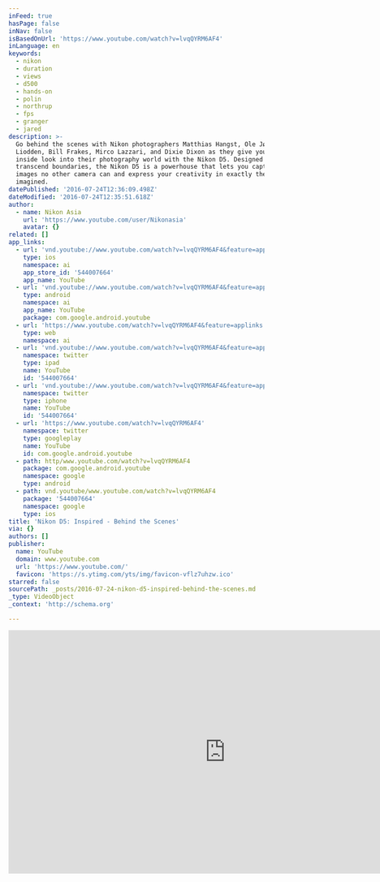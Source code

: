 ```yaml
---
inFeed: true
hasPage: false
inNav: false
isBasedOnUrl: 'https://www.youtube.com/watch?v=lvqQYRM6AF4'
inLanguage: en
keywords:
  - nikon
  - duration
  - views
  - d500
  - hands-on
  - polin
  - northrup
  - fps
  - granger
  - jared
description: >-
  Go behind the scenes with Nikon photographers Matthias Hangst, Ole Jørgen
  Liodden, Bill Frakes, Mirco Lazzari, and Dixie Dixon as they give you an
  inside look into their photography world with the Nikon D5. Designed to
  transcend boundaries, the Nikon D5 is a powerhouse that lets you capture
  images no other camera can and express your creativity in exactly the way you
  imagined.
datePublished: '2016-07-24T12:36:09.498Z'
dateModified: '2016-07-24T12:35:51.618Z'
author:
  - name: Nikon Asia
    url: 'https://www.youtube.com/user/Nikonasia'
    avatar: {}
related: []
app_links:
  - url: 'vnd.youtube://www.youtube.com/watch?v=lvqQYRM6AF4&feature=applinks'
    type: ios
    namespace: ai
    app_store_id: '544007664'
    app_name: YouTube
  - url: 'vnd.youtube://www.youtube.com/watch?v=lvqQYRM6AF4&feature=applinks'
    type: android
    namespace: ai
    app_name: YouTube
    package: com.google.android.youtube
  - url: 'https://www.youtube.com/watch?v=lvqQYRM6AF4&feature=applinks'
    type: web
    namespace: ai
  - url: 'vnd.youtube://www.youtube.com/watch?v=lvqQYRM6AF4&feature=applinks'
    namespace: twitter
    type: ipad
    name: YouTube
    id: '544007664'
  - url: 'vnd.youtube://www.youtube.com/watch?v=lvqQYRM6AF4&feature=applinks'
    namespace: twitter
    type: iphone
    name: YouTube
    id: '544007664'
  - url: 'https://www.youtube.com/watch?v=lvqQYRM6AF4'
    namespace: twitter
    type: googleplay
    name: YouTube
    id: com.google.android.youtube
  - path: http/www.youtube.com/watch?v=lvqQYRM6AF4
    package: com.google.android.youtube
    namespace: google
    type: android
  - path: vnd.youtube/www.youtube.com/watch?v=lvqQYRM6AF4
    package: '544007664'
    namespace: google
    type: ios
title: 'Nikon D5: Inspired - Behind the Scenes'
via: {}
authors: []
publisher:
  name: YouTube
  domain: www.youtube.com
  url: 'https://www.youtube.com/'
  favicon: 'https://s.ytimg.com/yts/img/favicon-vflz7uhzw.ico'
starred: false
sourcePath: _posts/2016-07-24-nikon-d5-inspired-behind-the-scenes.md
_type: VideoObject
_context: 'http://schema.org'

---
```

<iframe src="https://cdn.embedly.com/widgets/media.html?src=https%3A%2F%2Fwww.youtube.com%2Fembed%2FlvqQYRM6AF4%3Ffeature%3Doembed&amp;url=http%3A%2F%2Fwww.youtube.com%2Fwatch%3Fv%3DlvqQYRM6AF4&amp;image=https%3A%2F%2Fi.ytimg.com%2Fvi%2FlvqQYRM6AF4%2Fhqdefault.jpg&amp;key=b7d04c9b404c499eba89ee7072e1c4f7&amp;type=text%2Fhtml&amp;schema=youtube" width="854" height="480" scrolling="no" frameborder="0" allowfullscreen="" style=""></iframe>